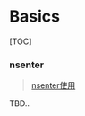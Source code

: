 # Basics

[TOC]



### nsenter

>  [nsenter使用](https://www.cnblogs.com/edeny/p/15247306.html) 



TBD..